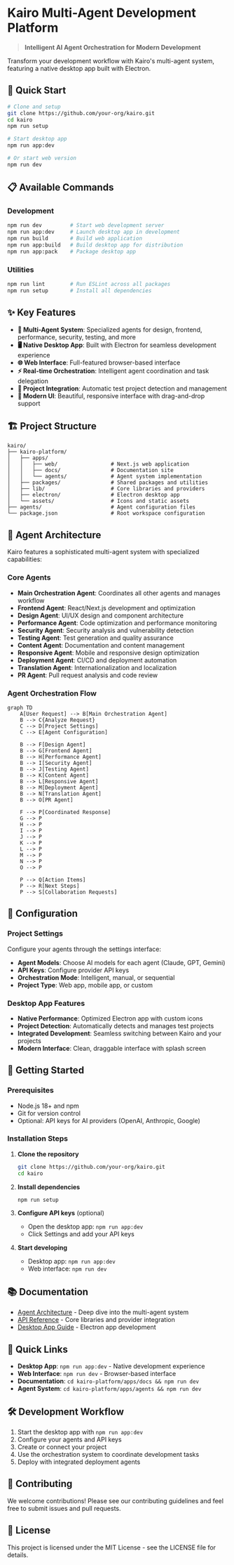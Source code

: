 # Kairo Multi-Agent Development Platform

> **Intelligent AI Agent Orchestration for Modern Development**

Transform your development workflow with Kairo's multi-agent system, featuring a native desktop app built with Electron.

## 🚀 Quick Start

```bash
# Clone and setup
git clone https://github.com/your-org/kairo.git
cd kairo
npm run setup

# Start desktop app
npm run app:dev

# Or start web version
npm run dev
```

## 📋 Available Commands

### Development
```bash
npm run dev         # Start web development server
npm run app:dev     # Launch desktop app in development
npm run build       # Build web application
npm run app:build   # Build desktop app for distribution
npm run app:pack    # Package desktop app
```

### Utilities
```bash
npm run lint        # Run ESLint across all packages
npm run setup       # Install all dependencies
```

## ✨ Key Features

- **🤖 Multi-Agent System**: Specialized agents for design, frontend, performance, security, testing, and more
- **🖥️ Native Desktop App**: Built with Electron for seamless development experience  
- **🌐 Web Interface**: Full-featured browser-based interface
- **⚡ Real-time Orchestration**: Intelligent agent coordination and task delegation
- **🔧 Project Integration**: Automatic test project detection and management
- **🎨 Modern UI**: Beautiful, responsive interface with drag-and-drop support

## 🏗️ Project Structure

```
kairo/
├── kairo-platform/
│   ├── apps/
│   │   ├── web/                 # Next.js web application
│   │   ├── docs/                # Documentation site
│   │   └── agents/              # Agent system implementation
│   ├── packages/                # Shared packages and utilities
│   ├── lib/                     # Core libraries and providers
│   ├── electron/                # Electron desktop app
│   └── assets/                  # Icons and static assets
├── agents/                      # Agent configuration files
└── package.json                 # Root workspace configuration
```

## 🎯 Agent Architecture

Kairo features a sophisticated multi-agent system with specialized capabilities:

### Core Agents
- **Main Orchestration Agent**: Coordinates all other agents and manages workflow
- **Frontend Agent**: React/Next.js development and optimization
- **Design Agent**: UI/UX design and component architecture
- **Performance Agent**: Code optimization and performance monitoring
- **Security Agent**: Security analysis and vulnerability detection
- **Testing Agent**: Test generation and quality assurance
- **Content Agent**: Documentation and content management
- **Responsive Agent**: Mobile and responsive design optimization
- **Deployment Agent**: CI/CD and deployment automation
- **Translation Agent**: Internationalization and localization
- **PR Agent**: Pull request analysis and code review

### Agent Orchestration Flow

```mermaid
graph TD
    A[User Request] --> B[Main Orchestration Agent]
    B --> C{Analyze Request}
    C --> D[Project Settings]
    C --> E[Agent Configuration]
    
    B --> F[Design Agent]
    B --> G[Frontend Agent]
    B --> H[Performance Agent]
    B --> I[Security Agent]
    B --> J[Testing Agent]
    B --> K[Content Agent]
    B --> L[Responsive Agent]
    B --> M[Deployment Agent]
    B --> N[Translation Agent]
    B --> O[PR Agent]
    
    F --> P[Coordinated Response]
    G --> P
    H --> P
    I --> P
    J --> P
    K --> P
    L --> P
    M --> P
    N --> P
    O --> P
    
    P --> Q[Action Items]
    P --> R[Next Steps]
    P --> S[Collaboration Requests]
```

## 🔧 Configuration

### Project Settings
Configure your agents through the settings interface:
- **Agent Models**: Choose AI models for each agent (Claude, GPT, Gemini)
- **API Keys**: Configure provider API keys
- **Orchestration Mode**: Intelligent, manual, or sequential
- **Project Type**: Web app, mobile app, or custom

### Desktop App Features
- **Native Performance**: Optimized Electron app with custom icons
- **Project Detection**: Automatically detects and manages test projects
- **Integrated Development**: Seamless switching between Kairo and your projects
- **Modern Interface**: Clean, draggable interface with splash screen

## 🚀 Getting Started

### Prerequisites
- Node.js 18+ and npm
- Git for version control
- Optional: API keys for AI providers (OpenAI, Anthropic, Google)

### Installation Steps

1. **Clone the repository**
   ```bash
   git clone https://github.com/your-org/kairo.git
   cd kairo
   ```

2. **Install dependencies**
   ```bash
   npm run setup
   ```

3. **Configure API keys** (optional)
   - Open the desktop app: `npm run app:dev`
   - Click Settings and add your API keys

4. **Start developing**
   - Desktop app: `npm run app:dev`
   - Web interface: `npm run dev`

## 📚 Documentation

- [Agent Architecture](./kairo-platform/apps/docs/) - Deep dive into the multi-agent system
- [API Reference](./kairo-platform/lib/) - Core libraries and provider integration
- [Desktop App Guide](./kairo-platform/electron/) - Electron app development

## 🔗 Quick Links

- **Desktop App**: `npm run app:dev` - Native development experience
- **Web Interface**: `npm run dev` - Browser-based interface  
- **Documentation**: `cd kairo-platform/apps/docs && npm run dev`
- **Agent System**: `cd kairo-platform/apps/agents && npm run dev`

## 🛠️ Development Workflow

1. Start the desktop app with `npm run app:dev`
2. Configure your agents and API keys
3. Create or connect your project
4. Use the orchestration system to coordinate development tasks
5. Deploy with integrated deployment agents

## 🤝 Contributing

We welcome contributions! Please see our contributing guidelines and feel free to submit issues and pull requests.

## 📄 License

This project is licensed under the MIT License - see the LICENSE file for details.
